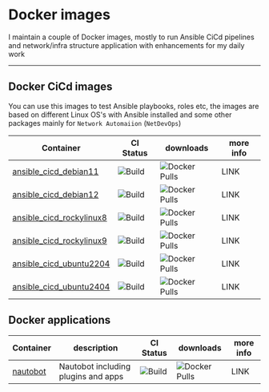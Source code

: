 # Docker images

I maintain a couple of Docker images, mostly to run Ansible CiCd pipelines and network/infra structure application with enhancements for my daily work


---

## Docker CiCd images

You can use this images to test Ansible playbooks, roles etc, the images are based on different Linux OS's with Ansible installed and some other packages mainly for `Network Automaiion` (`NetDevOps`) 



| Container | CI Status   | downloads | more info | 
| --------- | ----------- | --------- | --------- |
| [ansible_cicd_debian11](https://hub.docker.com/repository/docker/bsmeding/ansible_cicd_debian11/general) | ![Build](https://github.com/bsmeding/docker_container_ansible_cicd_debian11/actions/workflows/build.yml/badge.svg) | ![Docker Pulls](https://img.shields.io/docker/pulls/bsmeding/ansible_cicd_debian11) | LINK |
| [ansible_cicd_debian12](https://hub.docker.com/repository/docker/bsmeding/ansible_cicd_debian12/general) | ![Build](https://github.com/bsmeding/docker_container_ansible_cicd_debian12/actions/workflows/build.yml/badge.svg) | ![Docker Pulls](https://img.shields.io/docker/pulls/bsmeding/ansible_cicd_debian12) | LINK |
| [ansible_cicd_rockylinux8](https://hub.docker.com/repository/docker/bsmeding/ansible_cicd_rockylinux8/general) | ![Build](https://github.com/bsmeding/docker_container_ansible_cicd_rockylinux8/actions/workflows/build.yml/badge.svg) | ![Docker Pulls](https://img.shields.io/docker/pulls/bsmeding/ansible_cicd_rockylinux8) | LINK |
| [ansible_cicd_rockylinux9](https://hub.docker.com/repository/docker/bsmeding/ansible_cicd_rockylinux9/general) | ![Build](https://github.com/bsmeding/docker_container_ansible_cicd_rockylinux9/actions/workflows/build.yml/badge.svg) | ![Docker Pulls](https://img.shields.io/docker/pulls/bsmeding/ansible_cicd_rockylinux9) | LINK |
| [ansible_cicd_ubuntu2204](https://hub.docker.com/repository/docker/bsmeding/ansible_cicd_debian11/general) | ![Build](https://github.com/bsmeding/docker_container_ansible_cicd_ubuntu2204/actions/workflows/build.yml/badge.svg) | ![Docker Pulls](https://img.shields.io/docker/pulls/bsmeding/ansible_cicd_ubunut2204) | LINK |
| [ansible_cicd_ubuntu2404](https://hub.docker.com/repository/docker/bsmeding/ansible_cicd_debian11/general) | ![Build](https://github.com/bsmeding/docker_container_ansible_cicd_ubuntu2404/actions/workflows/build.yml/badge.svg) | ![Docker Pulls](https://img.shields.io/docker/pulls/bsmeding/ansible_cicd_ubuntu2404) | LINK |




## Docker applications



| Container | description | CI Status | downloads | more info | 
| --------- | ----------- | --------- | --------- | --------- |
| [nautobot](https://hub.docker.com/repository/docker/bsmeding/nautobot/general) | Nautobot including plugins and apps | ![Build](https://github.com/bsmeding/docker_container_nautobot/actions/workflows/build.yml/badge.svg)  | ![Docker Pulls](https://img.shields.io/docker/pulls/bsmeding/nautobot) | LINK |


